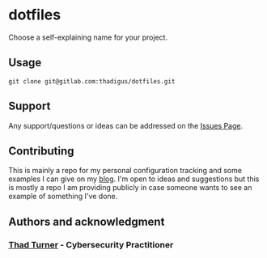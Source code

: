 # dotfiles

Choose a self-explaining name for your project.

## Usage
```shell
git clone git@gitlab.com:thadigus/dotfiles.git
```

## Support
Any support/questions or ideas can be addressed on the [Issues Page](https://gitlab.com/thadigus/dotfiles/-/issues).

## Contributing
This is mainly a repo for my personal configuration tracking and some examples I can give on my [blog](https://turnerservices.cloud/). I'm open to ideas and suggestions but this is mostly a repo I am providing publicly in case someone wants to see an example of something I've done.

## Authors and acknowledgment

### [Thad Turner](https://turnerservices.cloud/) - Cybersecurity Practitioner

